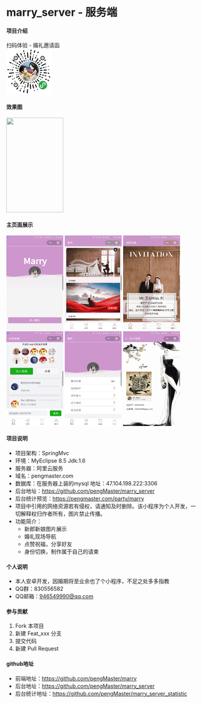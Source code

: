 # marry_server - 服务端

#### 项目介绍 
<div>扫码体验 - 婚礼邀请函</div>
<div>
    <img src="https://github.com/pengMaster/picApplyGit/blob/master/marry_readme/gh_f211ccd8936f_430.jpg" margin-lift = "40" width="120" height="120"  alt=""/>
</div>

#### 效果图
<div>
    <img src="https://github.com/pengMaster/picApplyGit/blob/master/marry_readme/ezgif.com-video-to-gif.gif" width="150" height="250"  alt=""/>
</div>

#### 主页面展示
<div >
    <img src="https://github.com/pengMaster/picApplyGit/blob/master/marry_readme/device-2018-07-30-142831.png" width="150" height="250"  alt=""/>
    <img src="https://github.com/pengMaster/picApplyGit/blob/master/marry_readme/device-2018-07-30-142943.png" width="150" height="250"  alt=""/>
    <img src="https://github.com/pengMaster/picApplyGit/blob/master/marry_readme/device-2018-07-30-142956.png" width="150" height="250"  alt=""/>
    <img src="https://github.com/pengMaster/picApplyGit/blob/master/marry_readme/device-2018-07-30-143010.png" width="150" height="250" alt=""/>
    <img src="https://github.com/pengMaster/picApplyGit/blob/master/marry_readme/device-2018-07-30-143022.png" width="150" height="250"  alt=""/>
   <img src="https://github.com/pengMaster/picApplyGit/blob/master/marry_readme/device-2018-07-30-143036.png" width="150" height="250"  alt=""/>
</div>

#### 项目说明
 - 项目架构：SpringMvc
 - 环境：MyEclipse 8.5  Jdk:1.6
 - 服务器：阿里云服务
 - 域名：pengmaster.com
 - 数据库：在服务器上装的mysql 地址：47.104.198.222:3306
 - 后台地址：https://github.com/pengMaster/marry_server
 - 后台统计预览：https://pengmaster.com/party/marry
 - 项目中引用的网络资源若有侵权，请通知及时删除。该小程序为个人开发，一切解释权归作者所有，图片禁止传播。
- 功能简介：
    - 新郎新娘图片展示
    - 婚礼现场导航
    - 点赞祝福，分享好友
    - 身份切换，制作属于自己的请柬


  
#### 个人说明

 - 本人安卓开发，因婚期将至业余也了个小程序，不足之处多多指教
 - QQ群：830556582
 - QQ邮箱：946549990@qq.com



#### 参与贡献

1. Fork 本项目
2. 新建 Feat_xxx 分支
3. 提交代码
4. 新建 Pull Request


#### github地址

 - 前端地址：https://github.com/pengMaster/marry
 - 后台地址：https://github.com/pengMaster/marry_server
 - 后台统计地址：https://github.com/pengMaster/marry_server_statistic
